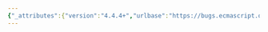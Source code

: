```yaml
---
{"_attributes":{"version":"4.4.4+","urlbase":"https://bugs.ecmascript.org/","maintainer":"dherman@mozilla.com"},"bug":{"bug_id":441,"creation_ts":"2012-07-04 09:33:00 -0700","short_desc":"Adding the \"delay\" keyword","delta_ts":"2015-10-02 14:36:16 -0700","product":"Harmony","component":"Suggestions","version":"unspecified","rep_platform":"All","op_sys":"All","bug_status":"RESOLVED","resolution":"INVALID","priority":"Normal","bug_severity":"enhancement","everconfirmed":true,"reporter":{"uid":"patrik.stutz","name":"Patrik Stutz"},"assigned_to":{"uid":"allen","name":"Allen Wirfs-Brock"},"long_desc":[{"commentid":1095,"comment_count":0,"who":{"uid":"patrik.stutz","name":"Patrik Stutz"},"bug_when":"2012-07-04 09:33:13 -0700","thetext":"Hi guys!\n\nToday, a really cool idea for a new keyword in JavaScript came to my mind. It's called 'delay'.\n\nWhat does the delay keyword ?\n\nThe delay keyword does nothing more than stop the execution of the current stack and immediately continues to the next task in the queue. But that's not all! Instead of discarding the stack, it adds it to the end of the queue. After all tasks before it are done, the stack continues to execute.\n\nWhat is it good for?\n\ndelay could help make blocking code non-blocking while it still looks like synchronous code. A short example:\n\nsetTimeout(function(){\n\n    console.log(\"two\");\n\n},0);\n\nconsole.log(\"one\");\n\ndelay; //since there is currently another task in the queue, do this task first before continuing\n\nconsole.log(\"three\");\n\n\n//Outputs: one, two, three\n\nThis simple keyword would allow us to create a synchronous-looking code wich is asynchronous behind the scenes. Using node.js modules, for example, would no longer be impossible to use in the browser without trickery.\n\nThere would be so many possibilites with such a keyword!\n\nWhat do YOU JAVASCRIPT DEVELOPERS think about it? What do you think can I do to bring this into the new ECMAscript Specification?\n\nPlease disuss as much as you want! :)"},{"commentid":1096,"comment_count":1,"who":{"uid":"allen","name":"Allen Wirfs-Brock"},"bug_when":"2012-07-04 09:44:19 -0700","thetext":"If you want to trigger discussion of this idea you should make a post. to es-discuss@mozilla.org\n\nIf you aren't already a member of that discussion list you can enroll at https://mail.mozilla.org/listinfo/es-discuss/"},{"commentid":1097,"comment_count":2,"who":{"uid":"patrik.stutz","name":"Patrik Stutz"},"bug_when":"2012-07-04 09:56:17 -0700","thetext":"I've already done that, thanks. I hope it will succeed :)"},{"commentid":2083,"comment_count":3,"who":{"uid":"allen","name":"Allen Wirfs-Brock"},"bug_when":"2012-10-26 11:13:35 -0700","thetext":"moved to Harmony product because this isn't a approved feature for ES6"},{"commentid":14748,"comment_count":4,"who":{"uid":"brterlso","name":"Brian Terlson"},"bug_when":"2015-10-02 14:36:16 -0700","thetext":"Bulk closing all Harmony bugs. Proposals should be tracked on GitHub. The ES wiki is completely defunct at this point."}]}}
---
```

